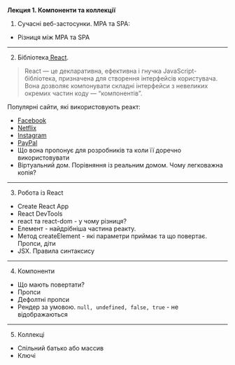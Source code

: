 **Лекция 1. Компоненти та коллекції**

1. Сучасні веб-застосунки. MPA та SPA:

* Різниця між MPA та SPA

---

2. Бібліотека[ React](https://reactjs.org/ "reactjs.org").

> React — це декларативна, ефективна і гнучка JavaScript-бібліотека, призначена для створення інтерфейсів користувача. Вона дозволяє компонувати складні інтерфейси з невеликих окремих частин коду — “компонентів”.

   Популярні сайти, які використовують реакт:

* [Facebook](https://www.facebook.com/)
* [Netflix](https://www.netflix.com/ua-en/)
* [Instagram](https://www.instagram.com/)
* [PayPal](https://www.paypal.com/ua/home)
* Що вона пропонує для розробників та коли її доречно використовувати
* Віртуальний дом. Порівняння із реальним домом. Чому легковажна копія?

---

3. Робота із React

* Create React App
* React DevTools
* react та react-dom - у чому різниця?
* Елемент - найдрібніша частина реакту.
* Метод createElement - які параметри приймає та що повертає. Пропси, діти
* JSX. Правила синтаксису

---

4. Компоненти

* Що мають повертати?
* Пропси
* Дефолтні пропси
* Рендер за умовою. `null, undefined, false, true` - не відображаються

---

5. Коллекці

* Cпільний батько або массив
* Ключі
